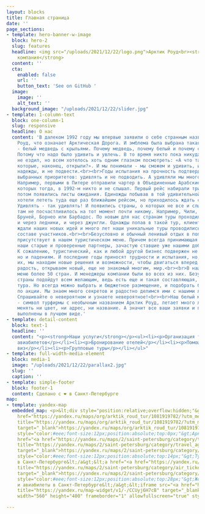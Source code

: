 ```yaml
---
layout: blocks
title: Главная страница
date: ''
page_sections:
- template: hero-banner-w-image
  block: hero-2
  slug: features
  headline: <img src="/uploads/2021/12/22/logo.png">Арктик Роуд<br><strong>Туристическая
    компания</strong>
  content: ''
  cta:
    enabled: false
    url: ''
    button_text: 'See on GitHub '
  image:
    image: ''
    alt_text: ''
  background_image: "/uploads/2021/12/22/slider.jpg"
- template: 1-column-text
  block: one-column-1
  slug: responsive
  headline: О нас
  content: 'В далеком 1992 году мы впервые заявили о себе странным названием Арктик
    Роуд, что означает Арктическая Дорога. И эмблема была выбрана такая же необычная
    - белый медведь с крыльями. Почему медведь, почему белый и почему с крыльями?
    Потому что надо было удивить и увлечь. В то время никто пока никуда не летал и
    не ездил, но всем хотелось хоть одним глазком посмотреть: «А что там, за границами,
    которые, наконец, открыли?». И мы понимали - мы сможем и удивить, и оправдать
    надежды, и не подвести.<br><br>Годы испытания на прочность подтвердили правильность
    выбранных приоритетов: удивлять и не подводить. А удивляли мы много и по-разному.
    Например, первыми в Питере отправили чартер в Объединенные Арабские Эмираты, о
    которых тогда, в 1992-м никто и не слышал. Первый рейс набирали три месяца, а
    потом появились листы ожидания. Единожды побывав в той удивительной стране, клиенты
    хотели лететь туда еще раз ближайшим рейсом, но приходилось ждать своей очереди.
    Удивлять - так удивлять! И появились страны, о которых не все и слышали, а побывать
    там не посчастливилось на тот момент почти никому. Например, Чили, Венесуэла,
    Бруней, Борнео или Барбадос. По новым для нас странам туры проходили и через пустыни,
    и через ледники, и через джунгли. Однажды попав в такой тур, клиенты с нетерпением
    ждали наших новых идей и много лет наши уникальные туры проводились в почти неизменном
    составе участников.<br><br>Безусловно и обычный ленивый отдых в популярных странах
    присутствует в нашем туристическом меню. Причем всегда принимающая сторона - это
    наши старые и проверенные партнеры, зачастую ставшие уже нашими добрыми друзьями.
    К сожалению, туристический, как и любой другой бизнес подвержен не только взлетам,
    но и падениям. И последние годы приносят трудности и испытания, но, преодолевая
    их, мы находим новые решения и возможности, чтобы двигаться вперед. Мы дарим людям
    радость, открываем новый, еще не знакомый многим, мир.<br><br>В нашем туристическом
    меню более 50 стран. И менеджеры компании были во всех из них. Безусловно не все
    страны подойдут всем желающим, ведь есть еще и такая составляющая, как стоимость
    тура. Но всегда можно выбрать и бюджетное размещение, и подобрать билет на перелет
    по акции. Мы знаем много секретов и радостно делимся ими с нашими любимыми клиентами.
    Спрашивайте о невероятном и узнаете невероятное!<br><br>Наш белый медведь с крыльями
    - символ турфирмы с необычным названием Арктик Роуд, летает много лет и не собирается
    менять ни цвет, ни адрес, ни название. А значит все ваши заявки и пожелания будут
    выполнены в лучшем виде.'
- template: detail-content
  block: text-1
  headline: ''
  content: "<p><strong>Наши услуги</strong></p><ul><li><p>Организация туров</p></li><li><p>Покупка
    авиабилетов</p></li><li><p>Бронирование отелей</p></li><li><p>Помощь в оформлении
    виз</p></li><li><p>Групповые туры</p></li></ul>"
- template: full-width-media-element
  block: media-1
  image: "/uploads/2021/12/22/parallax2.jpg"
  slug: ''
  caption: ''
- template: simple-footer
  block: footer-1
  content: Сделано с ❤️ в Санкт-Петербурге
map:
- template: yandex-map
  embedded_map: <p>&lt;div style="position:relative;overflow:hidden;"&gt;&lt;a href="<a
    href="https://yandex.ru/maps/org/arktik_roud_tur/1081919782/?utm_medium=mapframe&amp;utm_source=maps"
    title="https://yandex.ru/maps/org/arktik_roud_tur/1081919782/?utm_medium=mapframe&amp;utm_source=maps"
    target="_blank">https://yandex.ru/maps/org/arktik_roud_tur/1081919782/?utm_medium=mapframe&amp;utm_source=maps</a>"
    style="color:#eee;font-size:12px;position:absolute;top:0px;"&gt;Арктик Роуд Тур&lt;/a&gt;&lt;a
    href="<a href="https://yandex.ru/maps/2/saint-petersburg/category/travel_agency/184106432/?utm_medium=mapframe&amp;utm_source=maps"
    title="https://yandex.ru/maps/2/saint-petersburg/category/travel_agency/184106432/?utm_medium=mapframe&amp;utm_source=maps"
    target="_blank">https://yandex.ru/maps/2/saint-petersburg/category/travel_agency/184106432/?utm_medium=mapframe&amp;utm_source=maps</a>"
    style="color:#eee;font-size:12px;position:absolute;top:14px;"&gt;Турагентство
    в Санкт‑Петербурге&lt;/a&gt;&lt;a href="<a href="https://yandex.ru/maps/2/saint-petersburg/category/air_tickets_railway_tickets/184108279/?utm_medium=mapframe&amp;utm_source=maps"
    title="https://yandex.ru/maps/2/saint-petersburg/category/air_tickets_railway_tickets/184108279/?utm_medium=mapframe&amp;utm_source=maps"
    target="_blank">https://yandex.ru/maps/2/saint-petersburg/category/air_tickets_railway_tickets/184108279/?utm_medium=mapframe&amp;utm_source=maps</a>"
    style="color:#eee;font-size:12px;position:absolute;top:28px;"&gt;Железнодорожные
    и авиабилеты в Санкт‑Петербурге&lt;/a&gt;&lt;iframe src="<a href="https://yandex.ru/map-widget/v1/-/CCUyj6H7cB"
    title="https://yandex.ru/map-widget/v1/-/CCUyj6H7cB" target="_blank">https://yandex.ru/map-widget/v1/-/CCUyj6H7cB</a>"
    width="560" height="400" frameborder="1" allowfullscreen="true" style="position:relative;"&gt;&lt;/iframe&gt;&lt;/div&gt;</p>

---
```

